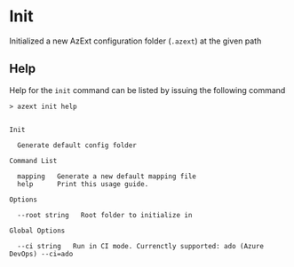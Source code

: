 # Init

Initialized a new AzExt configuration folder (`.azext`) at the given path

## Help

Help for the `init` command can be listed by issuing the following command

```text
> azext init help
```

[//]: # "#help-definition[command=init,help]"

```text

Init

  Generate default config folder

Command List

  mapping   Generate a new default mapping file
  help      Print this usage guide.

Options

  --root string   Root folder to initialize in

Global Options

  --ci string   Run in CI mode. Currenctly supported: ado (Azure DevOps) --ci=ado

```

[//]: # "#help-definition[end]"
